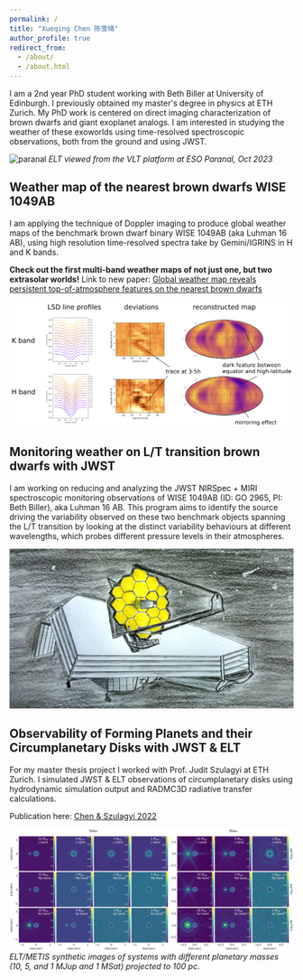 ```yaml
---
permalink: /
title: "Xueqing Chen 陈雪晴"
author_profile: true
redirect_from: 
  - /about/
  - /about.html
---
```


I am a 2nd year PhD student working with Beth Biller at University of Edinburgh. I previously obtained my master's degree in physics at ETH Zurich. My PhD work is centered on direct imaging characterization of brown dwarfs and giant exoplanet analogs. I am interested in studying the weather of these exoworlds using time-resolved spectroscopic observations, both from the ground and using JWST.

![paranal](/images/paranal.png)
_ELT viewed from the VLT platform at ESO Paranal, Oct 2023_


Weather map of the nearest brown dwarfs WISE 1049AB
------
I am applying the technique of Doppler imaging to produce global weather maps of the benchmark brown dwarf binary WISE 1049AB (aka Luhman 16 AB), using high resolution time-resolved spectra take by Gemini/IGRINS in H and K bands.

**Check out the first multi-band weather maps of not just one, but two extrasolar worlds!**
Link to new paper: [Global weather map reveals persistent top-of-atmosphere features on the nearest brown dwarfs](https://arxiv.org/abs/2408.09606)

![dopplermap](/images/dopplermap.png)


Monitoring weather on L/T transition brown dwarfs with JWST
------
I am working on reducing and analyzing the JWST NIRSpec + MIRI spectroscopic monitoring observations of WISE 1049AB (ID: GO 2965, PI: Beth Biller), aka Luhman 16 AB. This program aims to identify the source driving the variability observed on these two benchmark objects spanning the L/T transition by looking at the distinct variability behaviours at different wavelengths, which probes different pressure levels in their atmospheres.

![JWST](/images/jwst.jpg)


Observability of Forming Planets and their Circumplanetary Disks with JWST & ELT
------
For my master thesis project I worked with Prof. Judit Szulagyi at ETH Zurich. I simulated JWST & ELT observations of circumplanetary disks using hydrodynamic simulation output and RADMC3D radiative transfer calculations. 

Publication here: [Chen & Szulagyi 2022](https://ui.adsabs.harvard.edu/abs/2022MNRAS.516..506C/abstract)

![mspaper](/images/mspaper.jpeg)
_ELT/METIS synthetic images of systems with different planetary masses (10, 5, and 1 MJup and 1 MSat) projected to 100 pc._
